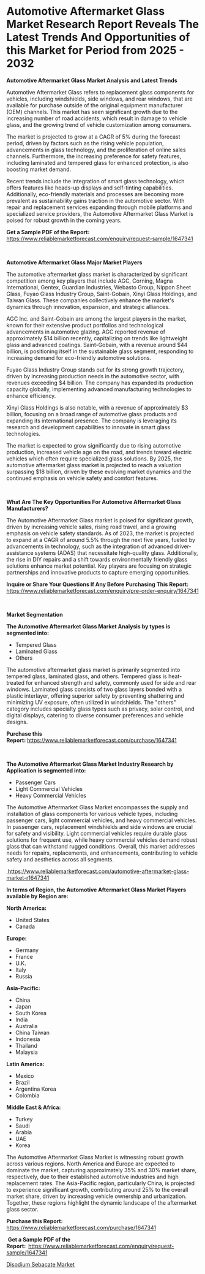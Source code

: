 <p><h1>Automotive Aftermarket Glass Market Research Report Reveals The Latest Trends And Opportunities of this Market for Period from 2025 - 2032</h1></p><p><strong>Automotive Aftermarket Glass Market Analysis and Latest Trends</strong></p>
<p><p>Automotive Aftermarket Glass refers to replacement glass components for vehicles, including windshields, side windows, and rear windows, that are available for purchase outside of the original equipment manufacturer (OEM) channels. This market has seen significant growth due to the increasing number of road accidents, which result in damage to vehicle glass, and the growing trend of vehicle customization among consumers.</p><p>The market is projected to grow at a CAGR of 5% during the forecast period, driven by factors such as the rising vehicle population, advancements in glass technology, and the proliferation of online sales channels. Furthermore, the increasing preference for safety features, including laminated and tempered glass for enhanced protection, is also boosting market demand. </p><p>Recent trends include the integration of smart glass technology, which offers features like heads-up displays and self-tinting capabilities. Additionally, eco-friendly materials and processes are becoming more prevalent as sustainability gains traction in the automotive sector. With repair and replacement services expanding through mobile platforms and specialized service providers, the Automotive Aftermarket Glass Market is poised for robust growth in the coming years.</p></p>
<p><strong>Get a Sample PDF of the Report:&nbsp;</strong> <a href="https://www.reliablemarketforecast.com/enquiry/request-sample/1647341?utm_campaign=2853&utm_medium=2&utm_source=Github&utm_content=ia&utm_term=02042025&utm_id=automotive-aftermarket-glass">https://www.reliablemarketforecast.com/enquiry/request-sample/1647341</a></p>
<p>&nbsp;</p>
<p><strong>Automotive Aftermarket Glass Major Market Players</strong></p>
<p><p>The automotive aftermarket glass market is characterized by significant competition among key players that include AGC, Corning, Magna International, Gentex, Guardian Industries, Webasto Group, Nippon Sheet Glass, Fuyao Glass Industry Group, Saint-Gobain, Xinyi Glass Holdings, and Taiwan Glass. These companies collectively enhance the market's dynamics through innovation, expansion, and strategic alliances.</p><p>AGC Inc. and Saint-Gobain are among the largest players in the market, known for their extensive product portfolios and technological advancements in automotive glazing. AGC reported revenue of approximately $14 billion recently, capitalizing on trends like lightweight glass and advanced coatings. Saint-Gobain, with a revenue around $44 billion, is positioning itself in the sustainable glass segment, responding to increasing demand for eco-friendly automotive solutions.</p><p>Fuyao Glass Industry Group stands out for its strong growth trajectory, driven by increasing production needs in the automotive sector, with revenues exceeding $4 billion. The company has expanded its production capacity globally, implementing advanced manufacturing technologies to enhance efficiency.</p><p>Xinyi Glass Holdings is also notable, with a revenue of approximately $3 billion, focusing on a broad range of automotive glass products and expanding its international presence. The company is leveraging its research and development capabilities to innovate in smart glass technologies.</p><p>The market is expected to grow significantly due to rising automotive production, increased vehicle age on the road, and trends toward electric vehicles which often require specialized glass solutions. By 2025, the automotive aftermarket glass market is projected to reach a valuation surpassing $18 billion, driven by these evolving market dynamics and the continued emphasis on vehicle safety and comfort features.</p></p>
<p>&nbsp;</p>
<p><strong>What Are The Key Opportunities For Automotive Aftermarket Glass Manufacturers?</strong></p>
<p><p>The Automotive Aftermarket Glass market is poised for significant growth, driven by increasing vehicle sales, rising road travel, and a growing emphasis on vehicle safety standards. As of 2023, the market is projected to expand at a CAGR of around 5.5% through the next five years, fueled by advancements in technology, such as the integration of advanced driver-assistance systems (ADAS) that necessitate high-quality glass. Additionally, the rise in DIY repairs and a shift towards environmentally friendly glass solutions enhance market potential. Key players are focusing on strategic partnerships and innovative products to capture emerging opportunities.</p></p>
<p><strong>Inquire or Share Your Questions If Any Before Purchasing This Report:</strong> <a href="https://www.reliablemarketforecast.com/enquiry/pre-order-enquiry/1647341?utm_campaign=2853&utm_medium=2&utm_source=Github&utm_content=ia&utm_term=02042025&utm_id=automotive-aftermarket-glass">https://www.reliablemarketforecast.com/enquiry/pre-order-enquiry/1647341</a></p>
<p>&nbsp;</p>
<p><strong>Market Segmentation</strong></p>
<p><strong>The Automotive Aftermarket Glass Market Analysis by types is segmented into:</strong></p>
<p><ul><li>Tempered Glass</li><li>Laminated Glass</li><li>Others</li></ul></p>
<p><p>The automotive aftermarket glass market is primarily segmented into tempered glass, laminated glass, and others. Tempered glass is heat-treated for enhanced strength and safety, commonly used for side and rear windows. Laminated glass consists of two glass layers bonded with a plastic interlayer, offering superior safety by preventing shattering and minimizing UV exposure, often utilized in windshields. The "others" category includes specialty glass types such as privacy, solar control, and digital displays, catering to diverse consumer preferences and vehicle designs.</p></p>
<p><strong>Purchase this Report:&nbsp;</strong><a href="https://www.reliablemarketforecast.com/purchase/1647341?utm_campaign=2853&utm_medium=2&utm_source=Github&utm_content=ia&utm_term=02042025&utm_id=automotive-aftermarket-glass">https://www.reliablemarketforecast.com/purchase/1647341</a></p>
<p>&nbsp;</p>
<p><strong>The Automotive Aftermarket Glass Market Industry Research by Application is segmented into:</strong></p>
<p><ul><li>Passenger Cars</li><li>Light Commercial Vehicles</li><li>Heavy Commercial Vehicles</li></ul></p>
<p><p>The Automotive Aftermarket Glass Market encompasses the supply and installation of glass components for various vehicle types, including passenger cars, light commercial vehicles, and heavy commercial vehicles. In passenger cars, replacement windshields and side windows are crucial for safety and visibility. Light commercial vehicles require durable glass solutions for frequent use, while heavy commercial vehicles demand robust glass that can withstand rugged conditions. Overall, this market addresses needs for repairs, replacements, and enhancements, contributing to vehicle safety and aesthetics across all segments.</p></p>
<p><a href="https://www.reliablemarketforecast.com/automotive-aftermarket-glass-market-r1647341?utm_campaign=2853&utm_medium=2&utm_source=Github&utm_content=ia&utm_term=02042025&utm_id=automotive-aftermarket-glass">&nbsp;https://www.reliablemarketforecast.com/automotive-aftermarket-glass-market-r1647341</a></p>
<p><strong>In terms of Region, the Automotive Aftermarket Glass Market Players available by Region are:</strong></p>
<p>
    <p> <strong> North America: </strong>
        <ul>
            <li>United States</li>
            <li>Canada</li>
        </ul>
        </p> 
    <p> <strong> Europe: </strong>
        <ul>
            <li>Germany</li>
            <li>France</li>
            <li>U.K.</li>
            <li>Italy</li>
            <li>Russia</li>
        </ul>
        </p> 
    <p> <strong> Asia-Pacific: </strong>
        <ul>
            <li>China</li>
            <li>Japan</li>
            <li>South Korea</li>
            <li>India</li>
            <li>Australia</li>
            <li>China Taiwan</li>
            <li>Indonesia</li>
            <li>Thailand</li>
            <li>Malaysia</li>
        </ul>
        </p> 
    <p> <strong> Latin America: </strong>
        <ul>
            <li>Mexico</li>
            <li>Brazil</li>
            <li>Argentina Korea</li>
            <li>Colombia</li>
        </ul>
        </p> 
    <p> <strong> Middle East & Africa: </strong>
        <ul>
            <li>Turkey</li>
            <li>Saudi</li>
            <li>Arabia</li>
            <li>UAE</li>
            <li>Korea</li>
        </ul>
    </p>
    </p>
<p><p>The Automotive Aftermarket Glass Market is witnessing robust growth across various regions. North America and Europe are expected to dominate the market, capturing approximately 35% and 30% market share, respectively, due to their established automotive industries and high replacement rates. The Asia-Pacific region, particularly China, is projected to experience significant growth, contributing around 25% to the overall market share, driven by increasing vehicle ownership and urbanization. Together, these regions highlight the dynamic landscape of the aftermarket glass sector.</p></p>
<p><strong>Purchase this Report: </strong><a href="https://www.reliablemarketforecast.com/purchase/1647341?utm_campaign=2853&utm_medium=2&utm_source=Github&utm_content=ia&utm_term=02042025&utm_id=automotive-aftermarket-glass">https://www.reliablemarketforecast.com/purchase/1647341</a></p>
<p>&nbsp;<strong>Get a Sample PDF of the Report:&nbsp;&nbsp;</strong><a href="https://www.reliablemarketforecast.com/enquiry/request-sample/1647341?utm_campaign=2853&utm_medium=2&utm_source=Github&utm_content=ia&utm_term=02042025&utm_id=automotive-aftermarket-glass">https://www.reliablemarketforecast.com/enquiry/request-sample/1647341</a></p>
<p><strong></strong></p>
<p><p><a href="https://github.com/saaindosya/Market-Research-Report-List-1/blob/main/disodium-sebacate-market.md?utm_campaign=2853&utm_medium=2&utm_source=Github&utm_content=ia&utm_term=02042025&utm_id=automotive-aftermarket-glass">Disodium Sebacate Market</a></p></p>